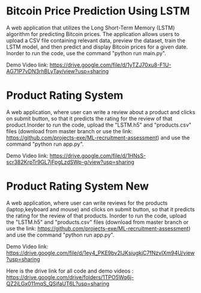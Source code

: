 # **Bitcoin Price Prediction Using LSTM**

A web application that utilizes the Long Short-Term Memory (LSTM) algorithm for predicting Bitcoin prices. The application  allows users to upload a CSV file containing relevant data, preview the dataset, train the LSTM model, and then predict and display Bitcoin prices for a given date. Inorder to run the code,  use the command "python run main.py".

Demo Video link: https://drive.google.com/file/d/1yTZJ70xu8-F1U-AG71P7vDN3rhBLyTay/view?usp=sharing

# **Product Rating System**
A web application, where user can write a review about a product and clicks on submit button, so that it predicts the rating for the review of that product.Inorder to run the code, upload the "LSTM.h5" and "products.csv" files (download from master branch or use the link: https://github.com/projects-exe/ML-recruitment-assessment) and use the command "python run app.py".

Demo Video link: https://drive.google.com/file/d/1HNsS-scr382KrpTr9GL7jFpgLzdSWp-g/view?usp=sharing

# **Product Rating System New**
A web application, where user can write  reviews for the products (laptop,keyboard and mouse) and clicks on submit button, so that it predicts the rating for the review of that products. Inorder to run the code, upload the "LSTM.h5" and "products.csv" files (download from master branch or use the link: https://github.com/projects-exe/ML-recruitment-assessment)  and use the command "python run app.py".

Demo Video link: https://drive.google.com/file/d/1ey4_PKE9bv2IJKsiugkjC7fNzvIXm94U/view?usp=sharing

Here is the drive link for all code and demo videos : https://drive.google.com/drive/folders/1TPO5Wq6j-QZ2iLGx011mqS_QSifaUT6L?usp=sharing
